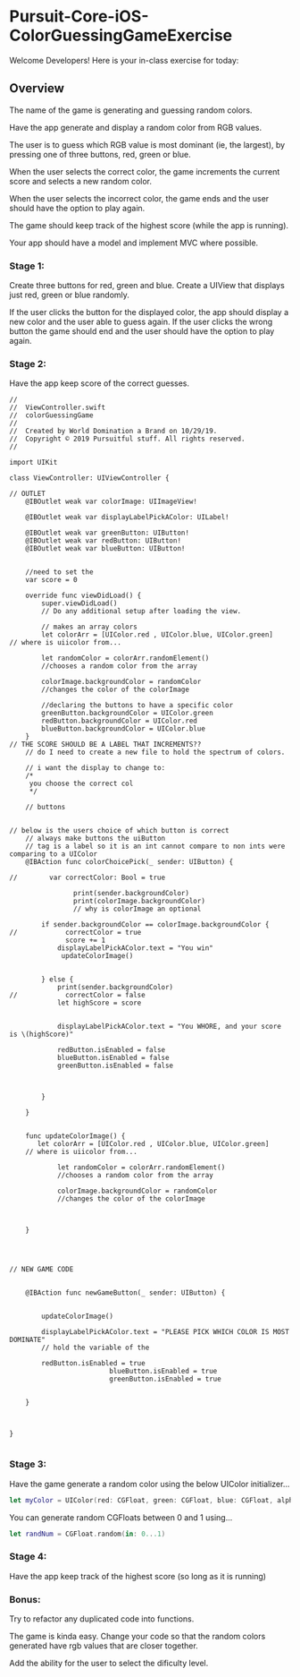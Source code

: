 # Pursuit-Core-iOS-ColorGuessingGameExercise

Welcome Developers!  Here is your in-class exercise for today:

## Overview

The name of the game is generating and guessing random colors.

Have the app generate and display a random color from RGB values.

The user is to guess which RGB value is most dominant (ie, the largest), by pressing one of three buttons, red, green or blue.

When the user selects the correct color, the game increments the current score and selects a new random color.

When the user selects the incorrect color, the game ends and the user should have the option to play again.

The game should keep track of the highest score (while the app is running).

Your app should have a model and implement MVC where possible.



### Stage 1: 

Create three buttons for red, green and blue. Create a UIView that displays just red, green or blue randomly. 

If the user clicks the button for the displayed color, the app should display a new color and the user able to guess again.
If the user clicks the wrong button the game should end and the user should have the option to play again.

### Stage 2: 

Have the app keep score of the correct guesses.


```
//
//  ViewController.swift
//  colorGuessingGame
//
//  Created by World Domination a Brand on 10/29/19.
//  Copyright © 2019 Pursuitful stuff. All rights reserved.
//

import UIKit

class ViewController: UIViewController {

// OUTLET
    @IBOutlet weak var colorImage: UIImageView!
    
    @IBOutlet weak var displayLabelPickAColor: UILabel!
    
    @IBOutlet weak var greenButton: UIButton!
    @IBOutlet weak var redButton: UIButton!
    @IBOutlet weak var blueButton: UIButton!
    
    
    //need to set the
    var score = 0
    
    override func viewDidLoad() {
        super.viewDidLoad()
        // Do any additional setup after loading the view.
        
        // makes an array colors
        let colorArr = [UIColor.red , UIColor.blue, UIColor.green]
// where is uiicolor from...
        
        let randomColor = colorArr.randomElement()
        //chooses a random color from the array
        
        colorImage.backgroundColor = randomColor
        //changes the color of the colorImage
        
        //declaring the buttons to have a specific color
        greenButton.backgroundColor = UIColor.green
        redButton.backgroundColor = UIColor.red
        blueButton.backgroundColor = UIColor.blue
    }
// THE SCORE SHOULD BE A LABEL THAT INCREMENTS??
    // do I need to create a new file to hold the spectrum of colors.

    // i want the display to change to:
    /*
     you choose the correct col
     */
    
    // buttons
    
    
// below is the users choice of which button is correct
    // always make buttons the uiButton
    // tag is a label so it is an int cannot compare to non ints were comparing to a UIColor
    @IBAction func colorChoicePick(_ sender: UIButton) {
        
//        var correctColor: Bool = true
                
                print(sender.backgroundColor)
                print(colorImage.backgroundColor)
                // why is colorImage an optional
                
        if sender.backgroundColor == colorImage.backgroundColor {
//            correctColor = true
              score += 1
            displayLabelPickAColor.text = "You win"
             updateColorImage()
            
            
        } else {
            print(sender.backgroundColor)
//            correctColor = false
            let highScore = score

        
            displayLabelPickAColor.text = "You WHORE, and your score is \(highScore)"
            
            redButton.isEnabled = false
            blueButton.isEnabled = false
            greenButton.isEnabled = false
            
            
            
        }

    }
    
        
    func updateColorImage() {
       let colorArr = [UIColor.red , UIColor.blue, UIColor.green]
    // where is uiicolor from...
            
            let randomColor = colorArr.randomElement()
            //chooses a random color from the array
            
            colorImage.backgroundColor = randomColor
            //changes the color of the colorImage
            
      
        
    }
    
    
    

// NEW GAME CODE
    
    
    @IBAction func newGameButton(_ sender: UIButton) {
        
        
        updateColorImage()
        
        displayLabelPickAColor.text = "PLEASE PICK WHICH COLOR IS MOST DOMINATE"
        // hold the variable of the
        
        redButton.isEnabled = true
                         blueButton.isEnabled = true
                         greenButton.isEnabled = true
        
        
    }
    
    
    
}


```


### Stage 3: 

Have the game generate a random color using the below UIColor initializer...

```swift
let myColor = UIColor(red: CGFloat, green: CGFloat, blue: CGFloat, alpha: CGFloat)
```

You can generate random CGFloats between 0 and 1 using...

```swift
let randNum = CGFloat.random(in: 0...1)
```

### Stage 4:

Have the app keep track of the highest score (so long as it is running)


### Bonus:


Try to refactor any duplicated code into functions.

The game is kinda easy. Change your code so that the random colors generated have rgb values that are closer together.

Add the ability for the user to select the dificulty level. 

